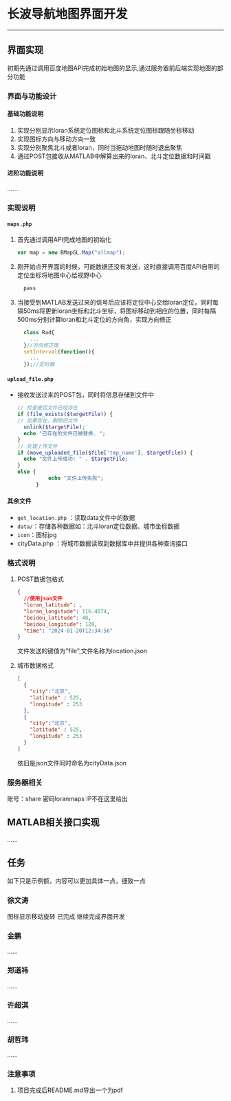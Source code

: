 # 长波导航地图界面开发
---
## 界面实现
初期先通过调用百度地图API完成初始地图的显示,通过服务器前后端实现地图的部分功能
### 界面与功能设计
#### 基础功能说明
1. 实现分别显示loran系统定位图标和北斗系统定位图标跟随坐标移动
2. 实现图标方向与移动方向一致
3. 实现分别聚焦北斗或者loran，同时当拖动地图时随时退出聚焦
4. 通过POST包接收从MATLAB中解算出来的loran、北斗定位数据和时间戳
#### 进阶功能说明
.......
### 实现说明
#### `maps.php`
1. 首先通过调用API完成地图的初始化
    ```js
    var map = new BMapGL.Map("allmap");
    ```
2. 刚开始点开界面的时候，可能数据还没有发送，这时直接调用百度API自带的定位坐标将地图中心给视野中心 
    ```js
      pass
    ```
3. 当接受到MATLAB发送过来的信号后应该将定位中心交给loran定位，同时每隔50ms将更新loran坐标和北斗坐标，将图标移动到相应的位置，同时每隔500ms分别计算loran和北斗定位的方向角，实现方向修正
    ```js
      class Rad{
        ...
      }//方向修正类
      setInterval(function(){
        ...
      });//定时器
    ```
#### `upload_file.php`
- 接收发送过来的POST包，同时将信息存储到文件中
  ```PHP
  // 检查是否文件已经存在
  if (file_exists($targetFile)) {
  // 如果存在，删除旧文件
    unlink($targetFile);
    echo "已存在的文件已被替换. ";
  }
  // 处理上传文件
  if (move_uploaded_file($file['tmp_name'], $targetFile)) {
    echo "文件上传成功: " . $targetFile;
  } 
  else {
            echo "文件上传失败";
        }
  ```
#### 其余文件
- `get_location.php` ：读取data文件中的数据
- `data/`：存储各种数据如：北斗loran定位数据、城市坐标数据
- `icon`：图标jpg
- cityData.php ：将城市数据读取到数据库中并提供各种查询接口
### 格式说明
1. POST数据包格式
    ```json
    {
      //使用json文件
      "loran_latitude": ,
      "loran_longitude": 116.4074,
      "beidou_latitude": 40,
      "beidou_longitude": 120,
      "time": "2024-01-20T12:34:56"
    }
    ```
    文件发送的键值为"file",文件名称为location.json

2. 城市数据格式
    ```json
    [
      {
        "city":"北京",
        "latitude" : 525,
        "longitude" : 253
      },
      {
        "city":"北京",
        "latitude" : 525,
        "longitude" : 253
      }
    ]
    ```
    依旧是json文件同时命名为cityData.json
### 服务器相关
账号：share
密码loranmaps
IP不在这里给出
## MATLAB相关接口实现
......
## 任务
如下只是示例额，内容可以更加具体一点，细致一点
### 徐文涛
图标显示移动旋转 已完成
继续完成界面开发
### 金鹏
......
### 郑道祎
......
### 许超淇
......
### 胡哲玮
......
### 注意事项
1. 项目完成后README.md导出一个为pdf


